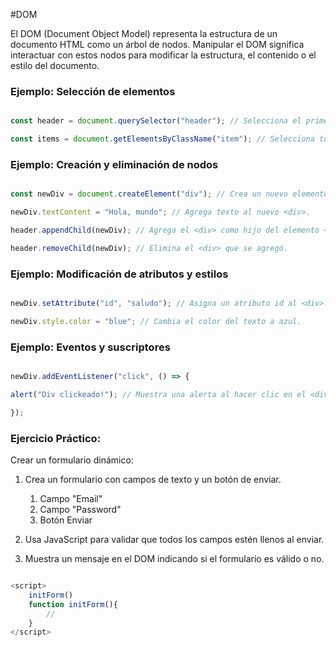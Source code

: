 #DOM

El DOM (Document Object Model) representa la estructura de un documento HTML como un árbol de nodos. Manipular el DOM significa interactuar con estos nodos para modificar la estructura, el contenido o el estilo del documento.

### **Ejemplo: Selección de elementos**

```javascript

const header = document.querySelector("header"); // Selecciona el primer elemento <header> del documento.

const items = document.getElementsByClassName("item"); // Selecciona todos los elementos con la clase "item".

```


### **Ejemplo: Creación y eliminación de nodos**

```javascript

const newDiv = document.createElement("div"); // Crea un nuevo elemento <div>.

newDiv.textContent = "Hola, mundo"; // Agrega texto al nuevo <div>.

header.appendChild(newDiv); // Agrega el <div> como hijo del elemento <header>.

header.removeChild(newDiv); // Elimina el <div> que se agregó.

```

  
### **Ejemplo: Modificación de atributos y estilos**

```javascript

newDiv.setAttribute("id", "saludo"); // Asigna un atributo id al <div>.

newDiv.style.color = "blue"; // Cambia el color del texto a azul.

```

  
### **Ejemplo: Eventos y suscriptores**

```javascript

newDiv.addEventListener("click", () => {

alert("Div clickeado!"); // Muestra una alerta al hacer clic en el <div>.

});

```


### **Ejercicio Práctico:**

Crear un formulario dinámico:

1. Crea un formulario con campos de texto y un botón de enviar.
	1. Campo "Email"
	2. Campo "Password"
	3. Botón Enviar

2. Usa JavaScript para validar que todos los campos estén llenos al enviar.

3. Muestra un mensaje en el DOM indicando si el formulario es válido o no.


```javascript

<script>
	initForm()
	function initForm(){
		//
	}
</script>

```

